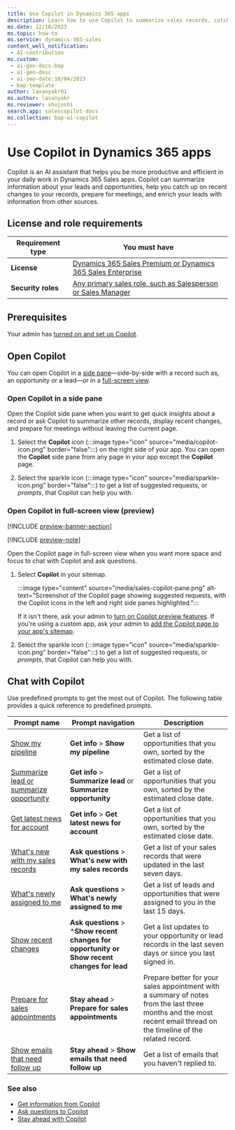```yaml
---
title: Use Copilot in Dynamics 365 apps
description: Learn how to use Copilot to summarize sales records, catch up on recent changes, prepare for meetings, and enrich your leads with data from different sources.
ms.date: 12/18/2023
ms.topic: how-to
ms.service: dynamics-365-sales
content_well_notification:
 - AI-contribution
ms.custom:
 - ai-gen-docs-bap
 - ai-gen-desc
 - ai-seo-date:10/04/2023
 - bap-template
author: lavanyakr01
ms.author: lavanyakr
ms.reviewer: shujoshi
search.app: salescopilot-docs
ms.collection: bap-ai-copilot
---
```


# Use Copilot in Dynamics 365 apps

Copilot is an AI assistant that helps you be more productive and efficient in your daily work in Dynamics 365 Sales apps. Copilot can summarize information about your leads and opportunities, help you catch up on recent changes to your records, prepare for meetings, and enrich your leads with information from other sources.

## License and role requirements

| Requirement type | You must have |
|-----------------------|---------|
| **License** | [Dynamics 365 Sales Premium or Dynamics 365 Sales Enterprise](https://dynamics.microsoft.com/sales/pricing/) |
| **Security roles** | [Any primary sales role, such as Salesperson or Sales Manager](security-roles-for-sales.md#primary-sales-roles) |

## Prerequisites

Your admin has [turned on and set up Copilot](enable-setup-copilot.md).

## Open Copilot

You can open Copilot in a [side pane](#open-copilot-in-a-side-pane)&mdash;side-by-side with a record such as, an opportunity or a lead&mdash;or in a [full-screen view](#open-copilot-in-full-screen-view-preview).

### Open Copilot in a side pane

Open the Copilot side pane when you want to get quick insights about a record or ask Copilot to summarize other records, display recent changes, and prepare for meetings without leaving the current page.

1. Select the **Copilot** icon (:::image type="icon" source="media/copilot-icon.png" border="false":::) on the right side of your app. You can open the **Copilot** side pane from any page in your app except the **Copilot** page.

1. Select the sparkle icon (:::image type="icon" source="media/sparkle-icon.png" border="false":::) to get a list of suggested requests, or *prompts*, that Copilot can help you with.

### Open Copilot in full-screen view (preview)

[!INCLUDE [preview-banner-section](~/../shared-content/shared/preview-includes/preview-banner-section.md)]

[!INCLUDE [preview-note](~/../shared-content/shared/preview-includes/preview-note.md)]

Open the Copilot page in full-screen view when you want more space and focus to chat with Copilot and ask questions.

1. Select **Copilot** in your sitemap.

    :::image type="content" source="media/sales-copilot-pane.png" alt-text="Screenshot of the Copilot page showing suggested requests, with the Copilot icons in the left and right side panes highlighted.":::

    If it isn't there, ask your admin to [turn on Copilot preview features](copilot-preview-features.md#enable-all-preview-features-for-copilot). If you're using a custom app, ask your admin to [add the Copilot page to your app's sitemap](enable-setup-copilot.md#add-the-copilot-page-to-custom-apps-preview).

2. Select the sparkle icon (:::image type="icon" source="media/sparkle-icon.png" border="false":::) to get a list of suggested requests, or *prompts*, that Copilot can help you with.


## Chat with Copilot

Use predefined prompts to get the most out of Copilot. The following table provides a quick reference to predefined prompts.

| Prompt name | Prompt navigation | Description |
|---------|---------|---------|
| [Show my pipeline](copilot-get-information.md#show-my-pipeline) | **Get info** > **Show my pipeline** | Get a list of opportunities that you own, sorted by the estimated close date. |
| [Summarize lead or summarize opportunity](copilot-get-information.md#summarize-a-lead-or-opportunity) | **Get info** > **Summarize lead** or **Summarize opportunity** | Get a list of opportunities that you own, sorted by the estimated close date. |
| [Get latest news for account](copilot-get-information.md#show-the-latest-news-about-an-account) | **Get info** > **Get latest news for account** | Get a list of opportunities that you own, sorted by the estimated close date. |
| [What's new with my sales records](copilot-ask-questions.md#whats-new-with-my-sales-records) | **Ask questions** > ****What's new with my sales records**** | Get a list of your sales records that were updated in the last seven days. |
| [What's newly assigned to me](copilot-ask-questions.md#whats-newly-assigned-to-me) | **Ask questions** > ****What's newly assigned to me**** | Get a list of leads and opportunities that were assigned to you in the last 15 days. |
| [Show recent changes](copilot-ask-questions.md#get-recent-changes-to-a-lead-or-opportunity) | **Ask questions** > ***Show recent changes for opportunity or Show recent changes for lead** | Get a list updates to your opportunity or lead records in the last seven days or since you last signed in. |
| [Prepare for sales appointments](copilot-stay-ahead.md#prepare-for-upcoming-sales-appointments) | **Stay ahead** >  **Prepare for sales appointments** | Prepare better for your sales appointment with a summary of notes from the last three months and the most recent email thread on the timeline of the related record. |
| [Show emails that need follow up](copilot-stay-ahead.md#show-emails-you-havent-replied-to) | **Stay ahead** >  **Show emails that need follow up** | Get a list of emails that you haven't replied to. |


### See also

- [Get information from Copilot](copilot-get-information.md)
- [Ask questions to Copilot](copilot-ask-questions.md)
- [Stay ahead with Copilot](copilot-stay-ahead.md)
